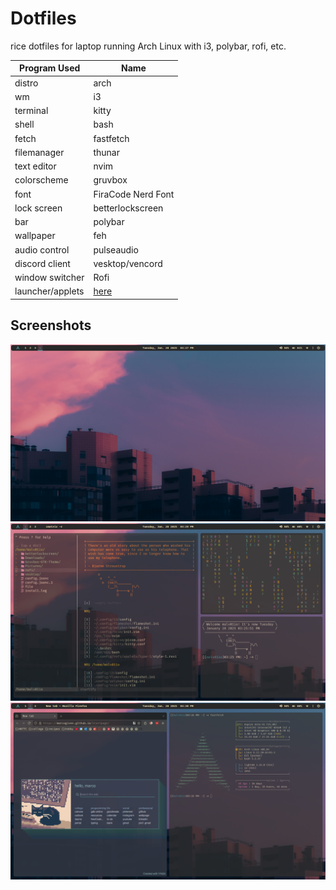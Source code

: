 # Dotfiles
rice dotfiles for laptop running Arch Linux with i3, polybar, rofi, etc.

| Program Used | Name |
| --- | --- |
| distro | arch |
| wm | i3 |
| terminal | kitty |
| shell | bash |
| fetch | fastfetch |
| filemanager | thunar |
| text editor | nvim |
| colorscheme | gruvbox |
| font | FiraCode Nerd Font |
| lock screen | betterlockscreen |
| bar | polybar |
| wallpaper | feh |
| audio control | pulseaudio |
| discord client | vesktop/vencord |
| window switcher | Rofi |
| launcher/applets | [here](https://github.com/adi1090x/rofi?tab=readme-ov-file) |

## Screenshots
![desktop screenshot 1](screenshots/2025-01-28_15-27.png)
![desktop screenshot 2](screenshots/2025-01-28_15-29.png)
![desktop screenshot 3](screenshots/2025-01-28_15-30.png)
